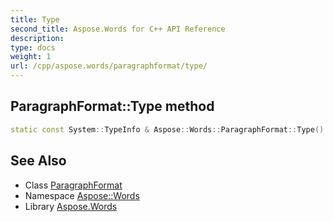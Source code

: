 ```yaml
---
title: Type
second_title: Aspose.Words for C++ API Reference
description: 
type: docs
weight: 1
url: /cpp/aspose.words/paragraphformat/type/
---
```

## ParagraphFormat::Type method




```cpp
static const System::TypeInfo & Aspose::Words::ParagraphFormat::Type()
```

## See Also

* Class [ParagraphFormat](../)
* Namespace [Aspose::Words](../../)
* Library [Aspose.Words](../../../)
